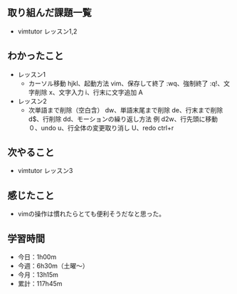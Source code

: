 ## 取り組んだ課題一覧
-  vimtutor レッスン1,2
## わかったこと
- レッスン1
    - カーソル移動 hjkl、起動方法 vim、保存して終了 :wq、強制終了 :q!、文字削除 x、文字入力 i、行末に文字追加 A
- レッスン2
    - 次単語まで削除（空白含） dw、単語末尾まで削除 de、行末まで削除 d$、行削除 dd、モーションの繰り返し方法 例 d2w、行先頭に移動 ０、undo u、行全体の変更取り消し U、redo ctrl+r
## 次やること
 - vimtutor レッスン3
## 感じたこと
- vimの操作は慣れたらとても便利そうだなと思った。
## 学習時間
- 今日：1h00m
- 今週：6h30m（土曜〜）
- 今月：13h15m
- 累計：117h45m
